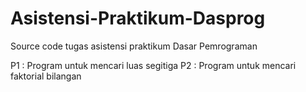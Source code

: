 # Asistensi-Praktikum-Dasprog
Source code tugas asistensi praktikum Dasar Pemrograman

P1 : Program untuk mencari luas segitiga
P2 : Program untuk mencari faktorial bilangan
